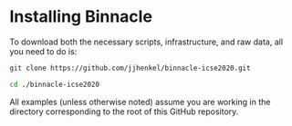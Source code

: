 # Installing Binnacle

To download both the necessary scripts, infrastructure, and raw data, all you need to do is:

```bash
git clone https://github.com/jjhenkel/binnacle-icse2020.git

cd ./binnacle-icse2020
```

All examples (unless otherwise noted) assume you are working in the directory corresponding to the root of this GitHub repository. 
